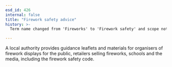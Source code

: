 ```yaml
---
esd_id: 426
internal: false
title: "Firework safety advice"
history: >-
  Term name changed from 'Fireworks' to 'Firework safety' and scope notes added in version 2.02. Term name changed from 'Firework safety' to 'Safety - fireworks - advice' in version 3.00. Name changed to 'Firework safety advice' in version 4.00.

---
```


A local authority provides guidance leaflets and materials for organisers of firework displays for the public, retailers selling fireworks, schools and the media, including the firework safety code.

